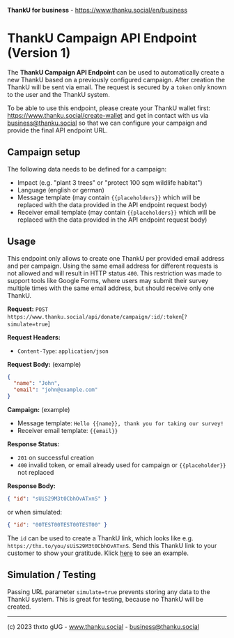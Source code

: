 **ThankU for business** - https://www.thanku.social/en/business

# ThankU Campaign API Endpoint (Version 1)

The **ThankU Campaign API Endpoint** can be used to automatically create a new ThankU based on a previously configured campaign. After creation the ThankU will be sent via email. The request is secured by a `token` only known to the user and the ThankU system.

To be able to use this endpoint, please create your ThankU wallet first: https://www.thanku.social/create-wallet and get in contact with us via business@thanku.social so that we can configure your campaign and provide the final API endpoint URL.

## Campaign setup

The following data needs to be defined for a campaign:

- Impact (e.g. "plant 3 trees" or "protect 100 sqm wildlife habitat")
- Language (english or german)
- Message template (may contain `{{placeholders}}` which will be replaced with the data provided in the API endpoint request body)
- Receiver email template (may contain `{{placeholders}}` which will be replaced with the data provided in the API endpoint request body)

## Usage

This endpoint only allows to create one ThankU per provided email address and per campaign. Using the same email address for different requests is not allowed and will result in HTTP status `400`. This restriction was made to support tools like Google Forms, where users may submit their survey multiple times with the same email address, but should receive only one ThankU.

**Request:** `POST https://www.thanku.social/api/donate/campaign/:id/:token`[`?simulate=true`]

**Request Headers:**

- `Content-Type`: `application/json`

**Request Body:** (example)

```json
{
  "name": "John",
  "email": "john@example.com"
}
```

**Campaign:** (example)

- Message template: `Hello {{name}}, thank you for taking our survey!`
- Receiver email template: `{{email}}`

**Response Status:**

- `201` on successful creation
- `400` invalid token, or email already used for campaign or `{{placeholder}}` not replaced

**Response Body:**

```json
{ "id": "sUiS29M3t0CbhOvATxnS" }
```

or when simulated:

```json
{ "id": "00TEST00TEST00TEST00" }
```

The `id` can be used to create a ThankU link, which looks like e.g. `https://thx.to/you/sUiS29M3t0CbhOvATxnS`. Send this ThankU link to your customer to show your gratitude. Klick [here](https://thx.to/you/sUiS29M3t0CbhOvATxnS) to see an example.

## Simulation / Testing

Passing URL parameter `simulate=true` prevents storing any data to the ThankU system. This is great for testing, because no ThankU will be created.

---

(c) 2023 thxto gUG - www.thanku.social - business@thanku.social
